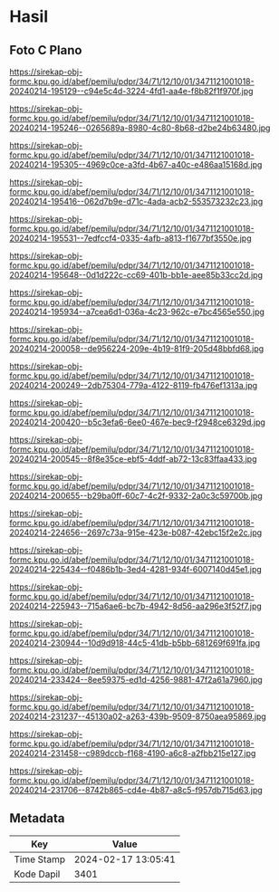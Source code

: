 # Hasil

## Foto C Plano

https://sirekap-obj-formc.kpu.go.id/abef/pemilu/pdpr/34/71/12/10/01/3471121001018-20240214-195129--c94e5c4d-3224-4fd1-aa4e-f8b82f1f970f.jpg

https://sirekap-obj-formc.kpu.go.id/abef/pemilu/pdpr/34/71/12/10/01/3471121001018-20240214-195246--0265689a-8980-4c80-8b68-d2be24b63480.jpg

https://sirekap-obj-formc.kpu.go.id/abef/pemilu/pdpr/34/71/12/10/01/3471121001018-20240214-195305--4969c0ce-a3fd-4b67-a40c-e486aa15168d.jpg

https://sirekap-obj-formc.kpu.go.id/abef/pemilu/pdpr/34/71/12/10/01/3471121001018-20240214-195416--062d7b9e-d71c-4ada-acb2-553573232c23.jpg

https://sirekap-obj-formc.kpu.go.id/abef/pemilu/pdpr/34/71/12/10/01/3471121001018-20240214-195531--7edfccf4-0335-4afb-a813-f1677bf3550e.jpg

https://sirekap-obj-formc.kpu.go.id/abef/pemilu/pdpr/34/71/12/10/01/3471121001018-20240214-195648--0d1d222c-cc69-401b-bb1e-aee85b33cc2d.jpg

https://sirekap-obj-formc.kpu.go.id/abef/pemilu/pdpr/34/71/12/10/01/3471121001018-20240214-195934--a7cea6d1-036a-4c23-962c-e7bc4565e550.jpg

https://sirekap-obj-formc.kpu.go.id/abef/pemilu/pdpr/34/71/12/10/01/3471121001018-20240214-200058--de956224-209e-4b19-81f9-205d48bbfd68.jpg

https://sirekap-obj-formc.kpu.go.id/abef/pemilu/pdpr/34/71/12/10/01/3471121001018-20240214-200249--2db75304-779a-4122-8119-fb476ef1313a.jpg

https://sirekap-obj-formc.kpu.go.id/abef/pemilu/pdpr/34/71/12/10/01/3471121001018-20240214-200420--b5c3efa6-6ee0-467e-bec9-f2948ce6329d.jpg

https://sirekap-obj-formc.kpu.go.id/abef/pemilu/pdpr/34/71/12/10/01/3471121001018-20240214-200545--8f8e35ce-ebf5-4ddf-ab72-13c83ffaa433.jpg

https://sirekap-obj-formc.kpu.go.id/abef/pemilu/pdpr/34/71/12/10/01/3471121001018-20240214-200655--b29ba0ff-60c7-4c2f-9332-2a0c3c59700b.jpg

https://sirekap-obj-formc.kpu.go.id/abef/pemilu/pdpr/34/71/12/10/01/3471121001018-20240214-224656--2697c73a-915e-423e-b087-42ebc15f2e2c.jpg

https://sirekap-obj-formc.kpu.go.id/abef/pemilu/pdpr/34/71/12/10/01/3471121001018-20240214-225434--f0486b1b-3ed4-4281-934f-6007140d45e1.jpg

https://sirekap-obj-formc.kpu.go.id/abef/pemilu/pdpr/34/71/12/10/01/3471121001018-20240214-225943--715a6ae6-bc7b-4942-8d56-aa296e3f52f7.jpg

https://sirekap-obj-formc.kpu.go.id/abef/pemilu/pdpr/34/71/12/10/01/3471121001018-20240214-230944--10d9d918-44c5-41db-b5bb-681269f691fa.jpg

https://sirekap-obj-formc.kpu.go.id/abef/pemilu/pdpr/34/71/12/10/01/3471121001018-20240214-233424--8ee59375-ed1d-4256-9881-47f2a61a7960.jpg

https://sirekap-obj-formc.kpu.go.id/abef/pemilu/pdpr/34/71/12/10/01/3471121001018-20240214-231237--45130a02-a263-439b-9509-8750aea95869.jpg

https://sirekap-obj-formc.kpu.go.id/abef/pemilu/pdpr/34/71/12/10/01/3471121001018-20240214-231458--c989dccb-f168-4190-a6c8-a2fbb215e127.jpg

https://sirekap-obj-formc.kpu.go.id/abef/pemilu/pdpr/34/71/12/10/01/3471121001018-20240214-231706--8742b865-cd4e-4b87-a8c5-f957db715d63.jpg


## Metadata

| Key        | Value               |
| ---------- | ------------------- |
| Time Stamp | 2024-02-17 13:05:41 |
| Kode Dapil | 3401                |



